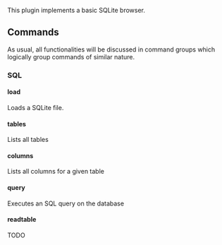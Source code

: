 
This plugin implements a basic SQLite browser.

## Commands
As usual, all functionalities will be discussed in command groups which logically group commands of similar nature.

### SQL
#### load
Loads a SQLite file.

#### tables
Lists all tables
#### columns
Lists all columns for a given table
#### query
Executes an SQL query on the database
#### readtable
TODO